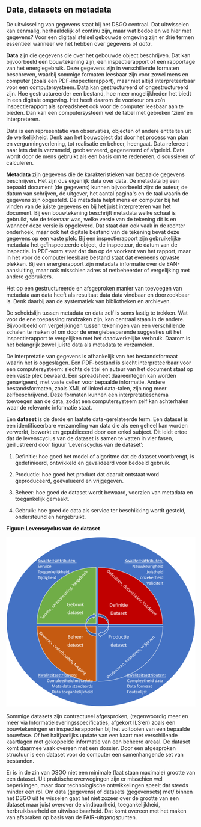 Data, datasets en metadata
--------------------------

De uitwisseling van gegevens staat bij het DSGO centraal. Dat uitwisselen kan
eenmalig, herhaaldelijk of continu zijn, maar wat bedoelen we hier met gegevens?
Voor een digitaal stelsel gebouwde omgeving zijn er drie termen essentieel
wanneer we het hebben over gegevens of *data*.

**Data** zijn die gegevens die over het gebouwde object beschrijven. Dat kan
bijvoorbeeld een bouwtekening zijn, een inspectierapport of een rapportage van
het energiegebruik. Deze gegevens zijn in verschillende formaten beschreven,
waarbij sommige formaten leesbaar zijn voor zowel mens en computer (zoals een
PDF-inspectierapport), maar niet altijd interpreteerbaar voor een
computersysteem. Data kan gestructureerd of ongestructureerd zijn. Hoe gestructureerder een bestand, hoe meer
mogelijkheden het biedt in een digitale omgeving. Het heeft daarom de voorkeur om
zo’n inspectierapport als spreadsheet ook voor de computer leesbaar aan te bieden. Dan kan een
computersysteem wel de tabel met gebreken ‘zien’ en interpreteren.

Data is een representatie van observaties, objecten of andere entiteiten uit de werkelijkheid. Denk aan het bouwobject dat door het process van plan en vergunningverlening, tot realisatie en beheer, heengaat. Data refereert naar iets dat is verzameld, geobserveerd, gegenereerd of afgeleid. Data wordt door de mens gebruikt als een basis om te redeneren, discussieren of calculeren.

**Metadata** zijn gegevens die de karakteristieken van bepaalde gegevens beschrijven. Het zijn dus eigenlijk data over data. De metadata bij een bepaald document (de gegevens) kunnen bijvoorbeeld zijn: de auteur, de datum van schrijven, de uitgever, het aantal pagina's en de taal waarin de gegevens zijn opgesteld.
De metadata helpt mens en computer bij het vinden van de juiste gegevens en
bij het juist interpreteren van het document. Bij een bouwtekening beschrijft
metadata welke schaal is gebruikt, wie de tekenaar was, welke versie van de
tekening dit is en wanneer deze versie is opgeleverd. Dat staat dan ook vaak in
de rechter onderhoek, maar ook het digitale bestand van de tekening bevat deze
gegevens op een vaste plek. Bij een inspectierapport zijn gebruikelijke
metadata het geïnspecteerde object, de inspecteur, de datum van de
inspectie. In PDF-vorm staat dat dan op de voorkant van het rapport, maar in het voor de computer leesbare bestand staat dat eveneens opvaste plekken. Bij een energierapport
zijn metadata informatie over de EAN-aansluiting, maar ook misschien adres
of netbeheerder of vergelijking met andere gebruikers.

Het op een gestructureerde en afsgeproken manier van toevoegen van metadata aan data heeft als resultaat data data vindbaar en doorzoekbaar is. Denk daarbij aan de systematiek van bibliotheken en archieven. 

De scheidslijn tussen metadata en data zelf is soms lastig te trekken. Wat voor
de ene toepassing randzaken zijn, kan centraal staan in de andere. Bijvoorbeeld
om vergelijkingen tussen tekeningen van een verschillende schalen te maken of om
door de energiebesparende suggesties uit het inspectierapport te vergelijken met
het daadwerkelijke verbruik. Daarom is het belangrijk zowel juiste data als
metadata te verzamelen.  

De interpretatie van gegevens is afhankelijk van het bestandsformaat waarin het
is opgeslagen. Een PDF-bestand is slecht interpreteerbaar voor een
computersysteem: slechts de titel en auteur van het document staat op een vaste
plek bewaard. Een spreadsheet daareentegen kan worden genavigeerd, met vaste
cellen voor bepaalde informatie. Andere bestandsformaten, zoals XML of linked data-talen,
zijn nog meer zelfbeschrijvend. Deze formaten kunnen een interpretatieschema
toevoegen aan de data, zodat een computersysteem zelf kan achterhalen waar de
relevante informatie staat.

Een **dataset** is de derde en laatste data-gerelateerde term. Een dataset is een identificeerbare verzameling van data die als een geheel kan
worden verwerkt, bewerkt en gepubliceerd door een enkel subject. Dit leidt ertoe
dat de levenscyclus van de dataset is samen te vatten in vier fasen,
geillustreerd door figuur ‘Levenscyclus van de dataset’:

1.  Definitie: hoe goed het model of algoritme dat de dataset voortbrengt, is
    gedefinieerd, ontwikkeld en gevalideerd voor bedoeld gebruik.

2.  Productie: hoe goed het product dat daaruit ontstaat word geproduceerd,
    geëvalueerd en vrijgegeven.

3.  Beheer: hoe goed de dataset wordt bewaard, voorzien van metadata en
    toegankelijk gemaakt.

4.  Gebruik: hoe goed de data als service ter beschikking wordt gesteld,
    ondersteund en hergebruikt.

**Figuur: Levenscyclus van de dataset**

![](media/Levenscyclus-dataset.png)

Sommige datasets zijn contractueel afgesproken, (tegenwoordig meer en meer via Informatieleveringsspecificaties, afgekort ILS’en) zoals een
bouwtekeningen en inspectierapporten bij het voltooien van een bepaalde
bouwfase. Of het halfjaarlijks update van een kaart met verschillende kaartlagen met gekoppelde informatie van een
beheerd areaal. De dataset komt daarmee vaak overeen met een dossier. Door een afgesproken structuur is een dataset voor de computer een samenhangende set van bestanden. 

Er is in de zin van DSGO niet een minimale (laat staan maximale) grootte van een
dataset. Uit praktische overwegingen zijn er misschien wel beperkingen, maar door technologische ontwikkelingen speelt dat steeds minder een rol. Om data (gegevens) of datasets (gegevensets) met/ binnen het DSGO uit te
wisselen gaat het niet zozeer over de grootte van een dataset maar juist overover de vindbaarheid, toegankelijkheid,
herbruikbaarheid en uitwisselbaarheid. Dat komt overeen met het maken van afspraken op basis van de
FAIR-uitgangspunten.
